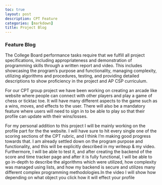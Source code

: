 ```yaml
---
toc: true
layout: post
description: CPT Feature
categories: [markdown]
title: Project Blog
---
```


### Feature Blog

The College Board performance tasks require that we fulfill all project specifications, including appropriateness and demonstration of programming skills through a written report and video. This includes showcasing the program’s purpose and functionality, managing complexity, utilizing algorithms and procedures, testing, and providing detailed descriptions to show proficiency in the project and AP CSP curriculum.

For our CPT group project we have been working on creating an arcade like website where people can connect with other players and play a game of chess or ticktac toe. It will have many different aspects to the game such as a wins, moves, and effects to the user. There will also be a mandatory feature where users will need to sign in to be able to play so that their profile can update with their wins/losses.

For my personal addition to this project I will be mainly working on the profile part for the the website. I will have sure to hit every single one of the scoring sections of the CPT rubric, and I think I’m making good progress towards that. I am already settled down on the program purpose and functionality, and this will be explicitly described in my writeup & my video. Furthermore, I will be able to test it, and after creating the backend of the score and time tracker page and after it is fully functional, I will be able to go in-depth to describe the algorithms which were utilized, how complexity was managed using lists, and how my backend is secure and utilizes many different complex programming methodologies.In the video I will show how depending on what object you click how it will effect your profile

